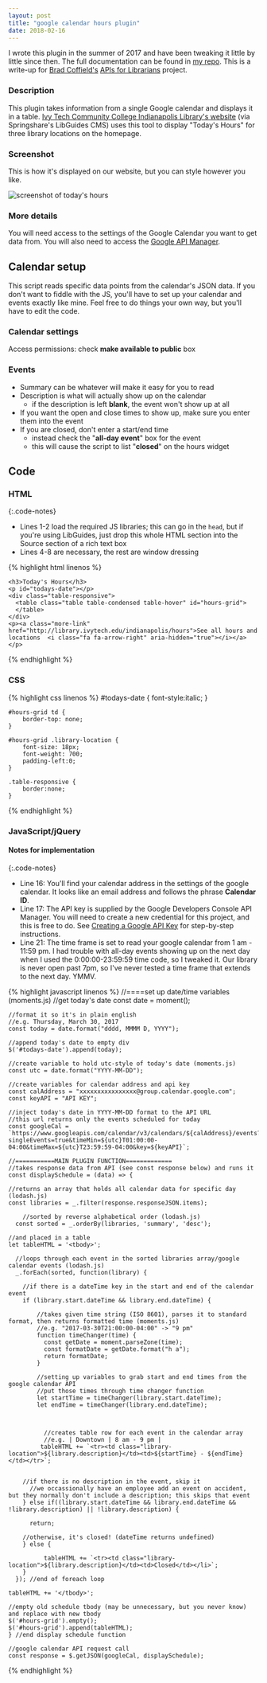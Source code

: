 ```yaml
---
layout: post
title: "google calendar hours plugin"
date: 2018-02-16
---
```


I wrote this plugin in the summer of 2017 and have been tweaking it little by little since then. The full documentation can be found in [my repo](https://github.com/carylwyatt/google-cal-hours-widget). This is a write-up for [Brad Coffield's](https://www.bradcoffield.com/) [APIs for Librarians](https://www.bradcoffield.com/APIs-for-librarians/) project. 

### Description

This plugin takes information from a single Google calendar and displays it in a table. [Ivy Tech Community College Indianapolis Library's website](http://library.ivytech.edu/indianapolis) (via Springshare's LibGuides CMS) uses this tool to display "Today's Hours" for three library locations on the homepage. 

### Screenshot
This is how it's displayed on our website, but you can style however you like.

![screenshot of today's hours](https://github.com/carylwyatt/google-cal-hours-widget/blob/master/todays-hours-screenshot.jpg?raw=true)

### More details
You will need access to the settings of the Google Calendar you want to get data from. You will also need to access the [Google API Manager](https://console.developers.google.com/apis/). 
## Calendar setup
This script reads specific data points from the calendar's JSON data. If you don't want to fiddle with the JS, you'll have to set up your calendar and events exactly like mine. Feel free to do things your own way, but you'll have to edit the code. 

### Calendar settings
Access permissions: check **make available to public** box

### Events

- Summary can be whatever will make it easy for you to read
- Description is what will actually show up on the calendar
	- if the description is left **blank**, the event won't show up at all
- If you want the open and close times to show up, make sure you enter them into the event
- If you are closed, don't enter a start/end time
	- instead check the "**all-day event**" box for the event
	- this will cause the script to list "**closed**" on the hours widget

## Code
### HTML
{:.code-notes}

- Lines 1-2 load the required JS libraries; this can go in the `head`, but if you're using LibGuides, just drop this whole HTML section into the Source section of a rich text box
- Lines 4-8 are necessary, the rest are window dressing

{% highlight html linenos %}
<!--lodash--><script src="https://cdn.jsdelivr.net/lodash/4.17.4/lodash.min.js"></script>
<!--moment--><script src="https://cdnjs.cloudflare.com/ajax/libs/moment.js/2.18.1/moment.min.js"></script>
    <h3>Today's Hours</h3>
    <p id="todays-date"></p>
    <div class="table-responsive">
      <table class="table table-condensed table-hover" id="hours-grid">
      </table>
    </div>
    <p><a class="more-link" href="http://library.ivytech.edu/indianapolis/hours">See all hours and locations  <i class="fa fa-arrow-right" aria-hidden="true"></i></a></p>
{% endhighlight %}

### CSS

{% highlight css linenos %}
    #todays-date {
        font-style:italic;
    }
    
    #hours-grid td {
        border-top: none;
    }
    
    #hours-grid .library-location {
        font-size: 18px;
        font-weight: 700;
        padding-left:0;
    }
    
    .table-responsive {
		border:none;
    }
{% endhighlight %}

### JavaScript/jQuery
#### Notes for implementation

{:.code-notes}

- Line 16: You'll find your calendar address in the settings of the google calendar. It looks like an email address and follows the phrase **Calendar ID**.
- Line 17: The API key is supplied by the Google Developers Console API Manager. You will need to create a new credential for this project, and this is free to do. See [Creating a Google API Key](https://docs.simplecalendar.io/google-api-key/) for step-by-step instructions.
- Line 21: The time frame is set to read your google calendar from 1 am - 11:59 pm. I had trouble with all-day events showing up on the next day when I used the 0:00:00-23:59:59 time code, so I tweaked it. Our library is never open past 7pm, so I've never tested a time frame that extends to the next day. YMMV.

{% highlight javascript linenos %}
  //====set up date/time variables (moments.js)
    //get today's date
    const date = moment();
    
    //format it so it's in plain english
    //e.g. Thursday, March 30, 2017
    const today = date.format("dddd, MMMM D, YYYY");
    
    //append today's date to empty div
    $('#todays-date').append(today);
    
    //create variable to hold utc-style of today's date (moments.js)
    const utc = date.format("YYYY-MM-DD");
    
    //create variables for calendar address and api key
    const calAddress = "xxxxxxxxxxxxxxxx@group.calendar.google.com";
    const keyAPI = "API KEY";
    
    //inject today's date in YYYY-MM-DD format to the API URL
    //this url returns only the events scheduled for today
    const googleCal = `https://www.googleapis.com/calendar/v3/calendars/${calAddress}/events?singleEvents=true&timeMin=${utc}T01:00:00-04:00&timeMax=${utc}T23:59:59-04:00&key=${keyAPI}`;
    
    //===========MAIN PLUGIN FUNCTION=============
    //takes response data from API (see const response below) and runs it
    const displaySchedule = (data) => {

	//returns an array that holds all calendar data for specific day (lodash.js)
    const libraries = _.filter(response.responseJSON.items);

    	//sorted by reverse alphabetical order (lodash.js)
      const sorted = _.orderBy(libraries, 'summary', 'desc');
    
    //and placed in a table
    let tableHTML = '<tbody>';
     
      //loops through each event in the sorted libraries array/google calendar events (lodash.js)
      _.forEach(sorted, function(library) {
        
        //if there is a dateTime key in the start and end of the calendar event
        if (library.start.dateTime && library.end.dateTime) {
        
            //takes given time string (ISO 8601), parses it to standard format, then returns formatted time (moments.js)
            //e.g. "2017-03-30T21:00:00-04:00" -> "9 pm"
            function timeChanger(time) {
              const getDate = moment.parseZone(time);
              const formatDate = getDate.format("h a");
              return formatDate;
            }
            
            //setting up variables to grab start and end times from the google calendar API
            //put those times through time changer function
            let startTime = timeChanger(library.start.dateTime);
            let endTime = timeChanger(library.end.dateTime);
           
  
            
              //creates table row for each event in the calendar array
              //e.g. | Downtown | 8 am - 9 pm |
             tableHTML += `<tr><td class="library-location">${library.description}</td><td>${startTime} - ${endTime}</td></tr>`;
          
  
        //if there is no description in the event, skip it
          //we occassionally have an employee add an event on accident, but they normally don't include a description; this skips that event
        } else if((library.start.dateTime && library.end.dateTime && !library.description) || !library.description) {
          
          return;
        
        //otherwise, it's closed! (dateTime returns undefined)
        } else {
          
              tableHTML += `<tr><td class="library-location">${library.description}</td><td>Closed</td></li>`;
        }
      }); //end of foreach loop
    
    tableHTML += '</tbody>';
    
    //empty old schedule tbody (may be unnecessary, but you never know) and replace with new tbody
    $('#hours-grid').empty();
    $('#hours-grid').append(tableHTML);
    } //end display schedule function
    
    //google calendar API request call
    const response = $.getJSON(googleCal, displaySchedule);
{% endhighlight %}
